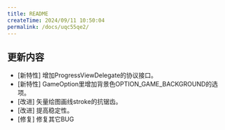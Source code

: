 ```yaml
---
title: README
createTime: 2024/09/11 10:50:04
permalink: /docs/uqc55qe2/
---
```

## 更新内容

* [新特性] 增加ProgressViewDelegate的协议接口。
* [新特性] GameOption里增加背景色OPTION_GAME_BACKGROUND的选项。
* [改进] 矢量绘图画线stroke的抗锯齿。
* [改进] 提高稳定性。
* [修复] 修复其它BUG
